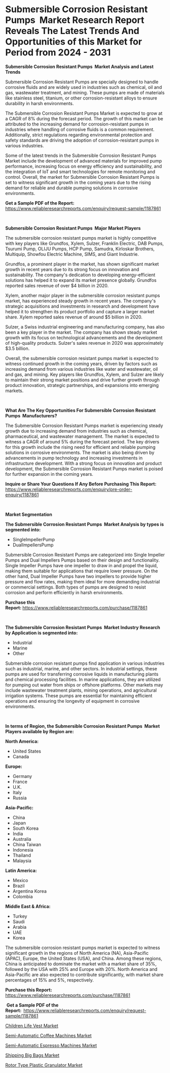 <p><h1>Submersible Corrosion Resistant Pumps  Market Research Report Reveals The Latest Trends And Opportunities of this Market for Period from 2024 - 2031</h1></p><p><strong>Submersible Corrosion Resistant Pumps  Market Analysis and Latest Trends</strong></p>
<p><p>Submersible Corrosion Resistant Pumps are specially designed to handle corrosive fluids and are widely used in industries such as chemical, oil and gas, wastewater treatment, and mining. These pumps are made of materials like stainless steel, titanium, or other corrosion-resistant alloys to ensure durability in harsh environments.</p><p>The Submersible Corrosion Resistant Pumps Market is expected to grow at a CAGR of 8% during the forecast period. The growth of this market can be attributed to the increasing demand for corrosion-resistant pumps in industries where handling of corrosive fluids is a common requirement. Additionally, strict regulations regarding environmental protection and safety standards are driving the adoption of corrosion-resistant pumps in various industries.</p><p>Some of the latest trends in the Submersible Corrosion Resistant Pumps Market include the development of advanced materials for improved pump performance, increasing focus on energy efficiency and sustainability, and the integration of IoT and smart technologies for remote monitoring and control. Overall, the market for Submersible Corrosion Resistant Pumps is set to witness significant growth in the coming years due to the rising demand for reliable and durable pumping solutions in corrosive environments.</p></p>
<p><strong>Get a Sample PDF of the Report:&nbsp;</strong> <a href="https://www.reliableresearchreports.com/enquiry/request-sample/1187861">https://www.reliableresearchreports.com/enquiry/request-sample/1187861</a></p>
<p>&nbsp;</p>
<p><strong>Submersible Corrosion Resistant Pumps  Major Market Players</strong></p>
<p><p>The submersible corrosion resistant pumps market is highly competitive with key players like Grundfos, Xylem, Sulzer, Franklin Electric, DAB Pumps, Tsurumi Pump, OLIJU Pumps, HCP Pump, Samudra, Kirloskar Brothers, Multiquip, Showfou Electric Machine, SIMS, and Giant Industrie.</p><p>Grundfos, a prominent player in the market, has shown significant market growth in recent years due to its strong focus on innovation and sustainability. The company's dedication to developing energy-efficient solutions has helped it to expand its market presence globally. Grundfos reported sales revenue of over $4 billion in 2020.</p><p>Xylem, another major player in the submersible corrosion resistant pumps market, has experienced steady growth in recent years. The company's strategic acquisitions and investments in research and development have helped it to strengthen its product portfolio and capture a larger market share. Xylem reported sales revenue of around $5 billion in 2020.</p><p>Sulzer, a Swiss industrial engineering and manufacturing company, has also been a key player in the market. The company has shown steady market growth with its focus on technological advancements and the development of high-quality products. Sulzer's sales revenue in 2020 was approximately $3.5 billion.</p><p>Overall, the submersible corrosion resistant pumps market is expected to witness continued growth in the coming years, driven by factors such as increasing demand from various industries like water and wastewater, oil and gas, and mining. Key players like Grundfos, Xylem, and Sulzer are likely to maintain their strong market positions and drive further growth through product innovation, strategic partnerships, and expansions into emerging markets.</p></p>
<p>&nbsp;</p>
<p><strong>What Are The Key Opportunities For Submersible Corrosion Resistant Pumps  Manufacturers?</strong></p>
<p><p>The Submersible Corrosion Resistant Pumps market is experiencing steady growth due to increasing demand from industries such as chemical, pharmaceutical, and wastewater management. The market is expected to witness a CAGR of around 5% during the forecast period. The key drivers for this growth include the rising need for efficient and reliable pumping solutions in corrosive environments. The market is also being driven by advancements in pump technology and increasing investments in infrastructure development. With a strong focus on innovation and product development, the Submersible Corrosion Resistant Pumps market is poised for further expansion in the coming years.</p></p>
<p><strong>Inquire or Share Your Questions If Any Before Purchasing This Report:</strong> <a href="https://www.reliableresearchreports.com/enquiry/pre-order-enquiry/1187861">https://www.reliableresearchreports.com/enquiry/pre-order-enquiry/1187861</a></p>
<p>&nbsp;</p>
<p><strong>Market Segmentation</strong></p>
<p><strong>The Submersible Corrosion Resistant Pumps  Market Analysis by types is segmented into:</strong></p>
<p><ul><li>SingleImpellerPump</li><li>DualImpellersPump</li></ul></p>
<p><p>Submersible Corrosion Resistant Pumps are categorized into Single Impeller Pumps and Dual Impellers Pumps based on their design and functionality. Single Impeller Pumps have one impeller to draw in and propel the liquid, making them suitable for applications that require lower pressure. On the other hand, Dual Impeller Pumps have two impellers to provide higher pressure and flow rates, making them ideal for more demanding industrial or commercial settings. Both types of pumps are designed to resist corrosion and perform efficiently in harsh environments.</p></p>
<p><strong>Purchase this Report:&nbsp;</strong><a href="https://www.reliableresearchreports.com/purchase/1187861">https://www.reliableresearchreports.com/purchase/1187861</a></p>
<p>&nbsp;</p>
<p><strong>The Submersible Corrosion Resistant Pumps  Market Industry Research by Application is segmented into:</strong></p>
<p><ul><li>Industrial</li><li>Marine</li><li>Other</li></ul></p>
<p><p>Submersible corrosion resistant pumps find application in various industries such as industrial, marine, and other sectors. In industrial settings, these pumps are used for transferring corrosive liquids in manufacturing plants and chemical processing facilities. In marine applications, they are utilized for pumping out water from ships or offshore platforms. Other markets may include wastewater treatment plants, mining operations, and agricultural irrigation systems. These pumps are essential for maintaining efficient operations and ensuring the longevity of equipment in corrosive environments.</p></p>
<p>&nbsp;</p>
<p><strong>In terms of Region, the Submersible Corrosion Resistant Pumps  Market Players available by Region are:</strong></p>
<p>
    <p> <strong> North America: </strong>
        <ul>
            <li>United States</li>
            <li>Canada</li>
        </ul>
        </p> 
    <p> <strong> Europe: </strong>
        <ul>
            <li>Germany</li>
            <li>France</li>
            <li>U.K.</li>
            <li>Italy</li>
            <li>Russia</li>
        </ul>
        </p> 
    <p> <strong> Asia-Pacific: </strong>
        <ul>
            <li>China</li>
            <li>Japan</li>
            <li>South Korea</li>
            <li>India</li>
            <li>Australia</li>
            <li>China Taiwan</li>
            <li>Indonesia</li>
            <li>Thailand</li>
            <li>Malaysia</li>
        </ul>
        </p> 
    <p> <strong> Latin America: </strong>
        <ul>
            <li>Mexico</li>
            <li>Brazil</li>
            <li>Argentina Korea</li>
            <li>Colombia</li>
        </ul>
        </p> 
    <p> <strong> Middle East & Africa: </strong>
        <ul>
            <li>Turkey</li>
            <li>Saudi</li>
            <li>Arabia</li>
            <li>UAE</li>
            <li>Korea</li>
        </ul>
    </p>
    </p>
<p><p>The submersible corrosion resistant pumps market is expected to witness significant growth in the regions of North America (NA), Asia-Pacific (APAC), Europe, the United States (USA), and China. Among these regions, China is anticipated to dominate the market with a market share of 35%, followed by the USA with 25% and Europe with 20%. North America and Asia-Pacific are also expected to contribute significantly, with market share percentages of 15% and 5%, respectively.</p></p>
<p><strong>Purchase this Report: </strong><a href="https://www.reliableresearchreports.com/purchase/1187861">https://www.reliableresearchreports.com/purchase/1187861</a></p>
<p>&nbsp;<strong>Get a Sample PDF of the Report:&nbsp;&nbsp;</strong><a href="https://www.reliableresearchreports.com/enquiry/request-sample/1187861">https://www.reliableresearchreports.com/enquiry/request-sample/1187861</a></p>
<p><strong></strong></p>
<p><p><a href="https://gratis-rainforest-2ca.notion.site/Children-Life-Vest-Market-Size-Share-Trends-Analysis-Report-By-Material-By-Type-By-End-user-By-4d179507145c4014806b593e3c6e3aa7">Children Life Vest Market</a></p><p><a href="https://view.publitas.com/reportprime-1/semi-automatic-coffee-machines-market-centers-on-aspects-such-as-market-growth-market-share-market-opportunity-and-projected-forecasts-spanning-from-2024-to-2031/">Semi-Automatic Coffee Machines Market</a></p><p><a href="https://view.publitas.com/reportprime-1/semi-automatic-espresso-machines-market-share-market-new-trends-analysis-report-by-type-by-application-by-end-use-by-region-and-segment-forecasts-2024-2031/">Semi-Automatic Espresso Machines Market</a></p><p><a href="https://metal-farmhouse-e95.notion.site/Shipping-Big-Bags-Market-Dynamics-2024-2031-Also-about-Its-Market-Trends-Projections-and-Opportun-402c5559c282465e8898d675853c28a9">Shipping Big Bags Market</a></p><p><a href="https://crocus-run-b5a.notion.site/Rotor-Type-Plastic-Granulator-Market-Research-Report-Reveals-The-Latest-Trends-And-Opportunities-of--5a4fc13120154b639ebc581fe44a591a">Rotor Type Plastic Granulator Market</a></p></p>